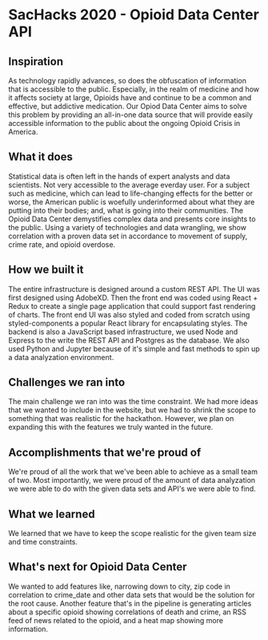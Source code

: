 # SacHacks 2020 - Opioid Data Center API

## Inspiration
As technology rapidly advances, so does the obfuscation of information that is accessible to the public. Especially, in the realm of medicine and how it affects society at large, Opioids have and continue to be a common and effective, but addictive medication. Our Opiod Data Center aims to solve this problem by providing an all-in-one data source that will provide easily accessible information to the public about the ongoing Opioid Crisis in America.

## What it does
Statistical data is often left in the hands of expert analysts and data scientists. Not very accessible to the average everday user. For a subject such as medicine, which can lead to life-changing effects for the better or worse, the American public is woefully underinformed about what they are putting into their bodies; and, what is going into their communities. The Opioid Data Center demystifies complex data and presents core insights to the public. Using a variety of technologies and data wrangling, we show correlation with a proven data set in accordance to movement of supply, crime rate, and opioid overdose.

## How we built it
The entire infrastructure is designed around a custom REST API. The UI was first designed using AdobeXD. Then the front end was coded using React + Redux to create a single page application that could support fast rendering of charts. The front end UI was also styled and coded from scratch using styled-components a popular React library for encapsulating styles. The backend is also a JavaScript based infrastructure, we used Node and Express to the write the REST API and Postgres as the database. We also used Python and Jupyter because of it's simple and fast methods to spin up a data analyzation environment.

## Challenges we ran into
The main challenge we ran into was the time constraint. We had more ideas that we wanted to include in the website, but we had to shrink the scope to something that was realistic for the hackathon. However, we plan on expanding this with the features we truly wanted in the future. 

## Accomplishments that we're proud of
We're proud of all the work that we've been able to achieve as a small team of two. Most importantly, we were proud of the amount of data analyzation we were able to do with the given data sets and API's we were able to find. 

## What we learned
We learned that we have to keep the scope realistic for the given team size and time constraints.

## What's next for Opioid Data Center
We wanted to add features like, narrowing down to city, zip code in correlation to crime_date and other data sets that would be the solution for the root cause. Another feature that's in the pipeline is generating articles about a specific opioid showing correlations of death and crime, an RSS feed of news related to the opioid, and a heat map showing more information. 

